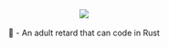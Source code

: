 <p align="center">
  <br><br><img src="https://media.tenor.com/C1vNcAGyoG0AAAAC/pepe-frog.gif"><br><br>
  💬 - An adult retard that can code in Rust
</p>
